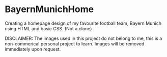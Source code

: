 # BayernMunichHome
Creating a homepage design of my favourite football team, Bayern Munich using HTML and basic CSS. (Not a clone)

DISCLAIMER:
The images used in this project do not belong to me, this is a non-commerical personal project to learn. Images will be removed immediately upon request.
